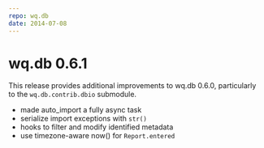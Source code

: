 ```yaml
---
repo: wq.db
date: 2014-07-08
---
```


# wq.db 0.6.1

This release provides additional improvements to wq.db 0.6.0, particularly to the `wq.db.contrib.dbio` submodule.
- made auto_import a fully async task
- serialize import exceptions with `str()`
- hooks to filter and modify identified metadata
- use timezone-aware now() for `Report.entered`
